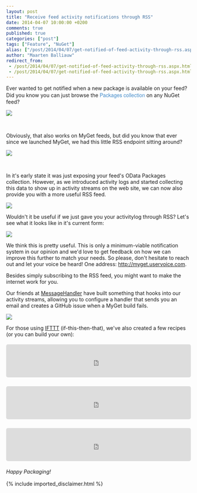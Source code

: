 ```yaml
---
layout: post
title: "Receive feed activity notifications through RSS"
date: 2014-04-07 10:00:00 +0200
comments: true
published: true
categories: ["post"]
tags: ["Feature", "NuGet"]
alias: ["/post/2014/04/07/get-notified-of-feed-activity-through-rss.aspx"]
author: "Maarten Balliauw"
redirect_from:
 - /post/2014/04/07/get-notified-of-feed-activity-through-rss.aspx.html
 - /post/2014/04/07/get-notified-of-feed-activity-through-rss.aspx.html
---
```


<p>Ever wanted to get notified when a new package is available on your feed? Did you know you&nbsp;can just browse the <a style='font: 14px/20px "Helvetica Neue", Helvetica, Arial, sans-serif; color: rgb(66, 139, 202); text-transform: none; text-indent: 0px; letter-spacing: normal; text-decoration: none; word-spacing: 0px; white-space: normal; box-sizing: border-box; font-size-adjust: none; font-stretch: normal; -webkit-text-stroke-width: 0px;' href="http://www.nuget.org/api/v2/Packages">Packages collection</a>&nbsp;on any NuGet feed?</p><img src="/FILES/2014/02/2014-02-10_1508.png.axdx"><p><br></p><p>Obviously, that also works on MyGet feeds, but did you know that ever since we launched MyGet, we had this little RSS endpoint sitting around? </p><img src="/FILES/2014/03/2014-03-31_1954.png.axdx"><p><br></p><p>In it's early state&nbsp;it was&nbsp;just exposing your feed's OData Packages collection. However, as we introduced activity logs and started collecting this data to show up in activity streams on the web site, we can now also provide you with a more useful RSS feed.</p><p><img src="/FILES/2014/02/2014-02-10_1541.png.axdx"></p><p>Wouldn't it be&nbsp;useful if we just gave you your activitylog through RSS? Let's see what it looks like in it's current form:</p><p><img src="/FILES/2014/02/Untitled.png.axdx"></p><p>We think this is pretty useful. This is only a minimum-viable notification system in our opinion and we'd love to get feedback on how we can improve this further to match your needs. So please, don't hesitate to reach out and let your voice be heard! One address: <a href="http://myget.uservoice.com">http://myget.uservoice.com</a>.</p><p>Besides simply subscribing to the RSS feed, you might want to make the internet work for you.</p><p>Our friends at <a href="http://blog.messagehandler.net/introducing-messagestreams/">MessageHandler</a> have built something that hooks into our activity streams, allowing you to configure a handler that sends you an email and creates a GitHub issue when a MyGet build fails.</p><p><a href="http://blog.messagehandler.net/introducing-messagestreams/"><img src="/FILES/2014/03/2014-03-31_2017.png.axdx"></a></p><p>For those using <a href="https://ifttt.com/" target="_blank">IFTTT</a> (if-this-then-that), we've also created a few recipes (or you can build your own):</p><p><iframe name="embed-rec-150951" class="embed-rec" id="embed-rec-150951" src="https://ifttt.com/recipe_embed/150951" scrolling="no" style="border-width: 0px; border-style: solid; margin: 5px 0px; padding: 0px; border-radius: 5px; width: 100%; height: 90px; display: inline-block; min-width: 220px; max-width: 640px;"></iframe><script src="//ifttt.com/assets/embed_recipe.js" type="text/javascript" async=""></script></p><p><iframe name="embed-rec-157922" class="embed-rec" id="embed-rec-157922" src="https://ifttt.com/recipe_embed/157922" scrolling="no" style="border-width: 0px; border-style: solid; margin: 5px 0px; padding: 0px; border-radius: 5px; width: 100%; height: 90px; display: inline-block; min-width: 220px; max-width: 640px;"></iframe><script src="//ifttt.com/assets/embed_recipe.js" type="text/javascript" async=""></script></p><p><iframe name="embed-rec-157923" class="embed-rec" id="embed-rec-157923" src="https://ifttt.com/recipe_embed/157923" scrolling="no" style="border-width: 0px; border-style: solid; margin: 5px 0px; padding: 0px; border-radius: 5px; width: 100%; height: 90px; display: inline-block; min-width: 220px; max-width: 640px;"></iframe><script src="//ifttt.com/assets/embed_recipe.js" type="text/javascript" async=""></script></p><p><em style="line-height: 1.4285;">Happy Packaging!</em></p>
{% include imported_disclaimer.html %}
